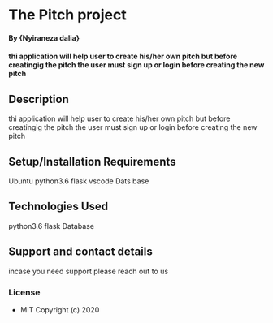 # The Pitch project
#### By **{Nyiraneza dalia}**
####  thi application will help user to create his/her own pitch but before creatingig the pitch the user must sign up or login before creating the new pitch
## Description
  thi application will help user to create his/her own pitch but before creatingig the pitch the user must sign up or login before creating the new pitch
  ## Setup/Installation Requirements
 Ubuntu
 python3.6
 flask
 vscode
 Dats base
 ## Technologies Used
 python3.6
 flask
 Database
 ## Support and contact details
 incase  you need support please reach out to us
 ### License
* MIT
Copyright (c) 2020